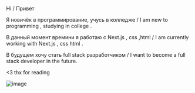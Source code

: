   Hi / Привет 
    
  Я новичёк в программирование, учусь в колледже / I am new to programming , studying in college .            
  
  В данный момент времини я работаю с Next.js , css ,html / I am currently working with Next.js , css html . 
  
  В будущем хочу стать full stack разработчиком / I want to become a full stack developer in the future. 
  
  <3 thx for reading 
  
  ![image](https://user-images.githubusercontent.com/92443953/184135068-9f766104-b932-4ae7-b2fd-cd9bbbff3de5.png)
  
  
 
